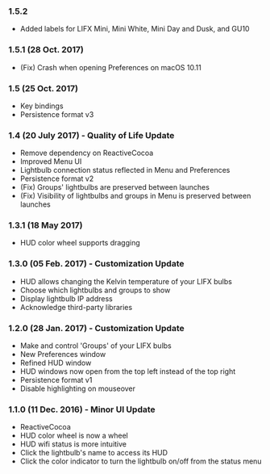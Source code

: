 ### 1.5.2
* Added labels for LIFX Mini, Mini White, Mini Day and Dusk, and GU10

### 1.5.1 (28 Oct. 2017)
* (Fix) Crash when opening Preferences on macOS 10.11

### 1.5 (25 Oct. 2017)
* Key bindings
* Persistence format v3

### 1.4 (20 July 2017) - Quality of Life Update
* Remove dependency on ReactiveCocoa
* Improved Menu UI
* Lightbulb connection status reflected in Menu and Preferences
* Persistence format v2
* (Fix) Groups' lightbulbs are preserved between launches
* (Fix) Visibility of lightbulbs and groups in Menu is preserved between launches

### 1.3.1 (18 May 2017)
* HUD color wheel supports dragging

### 1.3.0 (05 Feb. 2017) - Customization Update
* HUD allows changing the Kelvin temperature of your LIFX bulbs
* Choose which lightbulbs and groups to show
* Display lightbulb IP address
* Acknowledge third-party libraries

### 1.2.0 (28 Jan. 2017) - Customization Update
* Make and control 'Groups' of your LIFX bulbs
* New Preferences window
* Refined HUD window
* HUD windows now open from the top left instead of the top right
* Persistence format v1
* Disable highlighting on mouseover

### 1.1.0 (11 Dec. 2016) - Minor UI Update
* ReactiveCocoa
* HUD color wheel is now a wheel
* HUD wifi status is more intuitive
* Click the lightbulb's name to access its HUD
* Click the color indicator to turn the lightbulb on/off from the status menu
